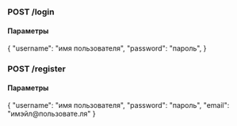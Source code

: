 <h3>POST /login</h3>
<h4>Параметры</h4>
{
    "username": "имя пользователя",
    "password": "пароль",
}

<h3>POST /register</h3>
<h4>Параметры</h4>
{
    "username": "имя пользователя",
    "password": "пароль",
    "email": "имэйл@пользовате.ля"
}
